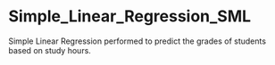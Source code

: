 # Simple_Linear_Regression_SML

Simple Linear Regression performed to predict the grades of students based on study hours.
